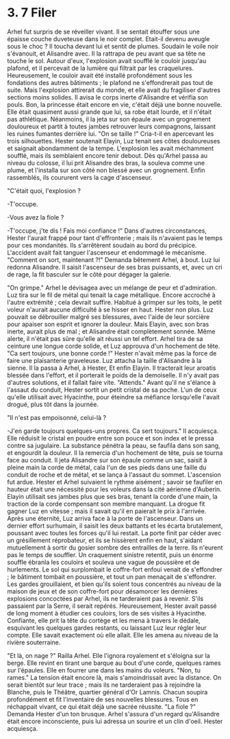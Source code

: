 # 3. 7 Filer

Arhel fut surpris de se réveiller vivant. Il se sentait étouffer sous une épaisse couche duveteuse dans le noir complet. Etait-il devenu aveugle sous le choc ? Il toucha devant lui et sentit de plumes. Soudain le voile noir s'évanouit, et Alisandre avec. Il la rattrapa de peu avant que sa tête ne touche le sol. Autour d'eux, l'explosion avait soufflé le couloir jusqu'au plafond, et il percevait de la lumière qui filtrait par les craquelures. Heureusement, le couloir avait été installé profondément sous les fondations des autres bâtiments ; le plafond ne s'effondrerait pas tout de suite. Mais l'explosion attirerait du monde, et elle avait du fragiliser d'autres sections moins solides. Il avisa le corps inerte d'Alisandre et vérifia son pouls. Bon, la princesse était encore en vie, c'était déjà une bonne nouvelle. Elle était quasiment aussi grande que lui, sa robe était lourde, et il n'était pas athlétique. Néanmoins, il la jeta sur son épaule avec un grognement douloureux et partit à toutes jambes retrouver leurs compagnons, laissant les ruines fumantes derrière lui. "On se taille !" Cria-t-il en apercevant les trois silhouettes. Hester soutenait Elayin, Luz tenait ses côtes douloureuses et saignait abondamment de la tempe. L'explosion les avait méchamment soufflé, mais ils semblaient encore tenir debout. Dès qu'Arhel passa au niveau du colosse, il lui prit Alisandre des bras, la souleva comme une plume, et l'installa sur son côté non blessé avec un grognement. Enfin rassemblés, ils coururent vers la cage d'ascenseur.&#x20;

"C'était quoi, l'explosion ?&#x20;

-T'occupe.&#x20;

-Vous avez la fiole ?&#x20;

-T'occupe, j'te dis ! Fais moi confiance !" Dans d'autres circonstances, Hester l'aurait frappé pour tant d'effronterie ; mais ils n'avaient pas le temps pour ces mondanités. Ils s'arrêtèrent soudain au bord du précipice. L'accident avait fait tanguer l'ascenseur et endommagé le mécanisme. "Comment on sort, maintenant ?!" Demanda bêtement Arhel, à bout. Luz lui redonna Alisandre. Il saisit l'ascenseur de ses bras puissants, et, avec un cri de rage, la fit basculer sur le côté pour dégager la galerie.&#x20;

"On grimpe." Arhel le dévisagea avec un mélange de peur et d'admiration. Luz tira sur le fil de métal qui tenait la cage métallique. Encore accroché à l'autre extrémité ; cela devrait suffire. Habitué à grimper sur les toits, le petit voleur n'aurait aucune difficulté à se hisser en haut. Hester non plus. Luz pouvait se débrouiller malgré ses blessures, avec l'aide de leur sorcière pour apaiser son esprit et ignorer la douleur. Mais Elayin, avec son bras inerte, aurait plus de mal ; et Alisandre était complètement sonnée. Même alerte, il n'était pas sûre qu'elle ait réussi un tel effort. Arhel tira de sa ceinture une longue corde solide, et Luz approuva d'un hochement de tête. "Ca sert toujours, une bonne corde !" Hester n'avait même pas la force de faire une plaisanterie graveleuse. Luz attacha la taille d'Alisandre à la sienne. Il la passa à Arhel, à Hester, Et enfin Elayin. Il tracterait leur aroatis blessée dans l'effort, et il porterait le poids de la demoiselle. Il n'y avait pas d'autres solutions, et il fallait faire vite. "Attends." Avant qu'il ne s'élance à l'assaut du conduit, Hester sortit un petit cristal de sa poche. L'un de ceux qu'elle utilisait avec Hyacinthe, pour éteindre sa méfiance lorsqu'elle l'avait drogué, plus tôt dans la journée.&#x20;

"Il n'est pas empoisonné, celui-là ?&#x20;

-J'en garde toujours quelques-uns propres. Ca sert toujours." Il acquiesça. Elle réduisit le cristal en poudre entre son pouce et son index et le pressa contre sa jugulaire. La substance pénétra la peau, se faufila dans son sang, et engourdit la douleur. Il la remercia d'un hochement de tête, puis se tourna face au conduit. Il jeta Alisandre sur son épaule comme un sac, saisit à pleine main la corde de métal, cala l'un de ses pieds dans une faille du conduit de roche et de métal, et se lança à l'assaut du sommet. L'ascension fut ardue. Hester et Arhel suivaient le rythme aisément ; savoir se faufiler en hauteur était une nécessité pour les voleurs dans la cité aérienne d'Auberin. Elayin utilisait ses jambes plus que ses bras, tenant la corde d'une main, la traction de la corde compensant son membre manquant. La drogue fit gagner Luz en vitesse ; mais il savait qu'il en paierait le prix à l'arrivée. Après une éternité, Luz arriva face à la porte de l'ascenseur. Dans un dernier effort surhumain, il saisit les deux battants et les écarta brutalement, poussant avec toutes les forces qu'il lui restait. La porte finit par céder avec un grésillement réprobateur, et ils se hissèrent enfin en haut, s'aidant mutuellement à sortir du gosier sombre des entrailles de la terre. Ils n'eurent pas le temps de souffler. Un craquement sinistre retentit, puis un énorme souffle ébranla les couloirs et souleva une vague de poussière et de hurlements. Le sol qui surplombait le coffre-fort enfoui venait de s'effondrer ; le bâtiment tombait en poussière, et tout un pan menaçait de s'effondrer. Les gardes grouillaient, et bien qu'ils soient tous concentrés au niveau de la maison de jeux et de son coffre-fort pour désamorcer les dernières explosions concoctées par Arhel, ils ne tarderaient pas à revenir. S'ils passaient par la Serre, il serait repérés. Heureusement, Hester avait passé de long moment à étudier ces couloirs, lors de ses visites à Hyacinthe. Confiante, elle prit la tête du cortège et les mena à travers le dédale, esquivant les quelques gardes restants, ou laissant Luz leur régler leur compte. Elle savait exactement où elle allait. Elle les amena au niveau de la rivière souterraine.&#x20;

"Et là, on nage ?" Railla Arhel. Elle l'ignora royalement et s'éloigna sur la berge. Elle revint en tirant une barque au bout d'une corde, quelques rames sur l'épaules. Elle en fourrer une dans les mains du voleurs. "Non, tu rames." La tension était encore là, mais s'amoindrissait avec la distance. On serait bientôt sur leur trace ; mais ils ne tarderaient pas à rejoindre la Blanche, puis le Théâtre, quartier général d'Or Lamnis. Chacun soupira profondément et fit l'inventaire de ses nouvelles blessures. Tous en réchappait vivant, ce qui était déjà une sacrée réussite. "La fiole ?" Demanda Hester d'un ton brusque. Arhel s'assura d'un regard qu'Alisandre était encore inconsciente, puis lui adressa un sourire et un clin d'oeil. Hester acquiesça.
